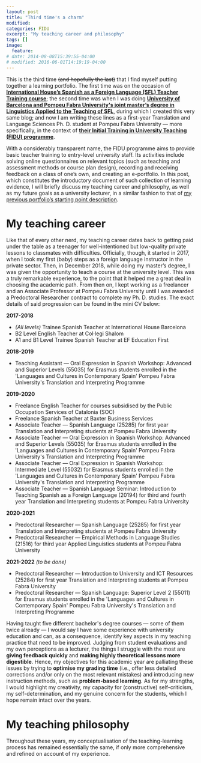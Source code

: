 ```yaml
---
layout: post
title: "Third time's a charm"
modified:
categories: FIDU
excerpt: "My teaching career and philosophy"
tags: []
image:
  feature:
# date: 2014-08-08T15:39:55-04:00
# modified: 2016-06-01T14:19:19-04:00
---
```


This is the third time <strike>(and hopefully the last)</strike> that I find myself putting together a learning portfolio. The first time was on the occasion of <a href="https://ihworld.com/teach/become-a-language-teacher/formación-de-profesores-de-español/" target="_blank">**International House’s Spanish as a Foreign Language (SFL) Teacher Training course**</a>; the second time was when I was doing <a href="https://www.ub.edu/portal/web/educacion/masteres-universitarios/-/ensenyament/detallEnsenyament/1060507" target="_blank">**University of Barcelona and Pompeu Fabra University's joint master’s degree in Linguistics Applied to the Teaching of SFL**</a>, during which I created this very same blog; and now I am writing these lines as a first-year Translation and Language Sciences Ph. D. student at Pompeu Fabra University — more specifically, in the context of <a href="https://www.upf.edu/web/clik/formacio-inicial" target="_blank">**their Initial Training in University Teaching (FIDU) programme**</a>.

With a considerably transparent name, the FIDU programme aims to provide basic teacher training to entry-level university staff. Its activities include solving online questionnaires on relevant topics (such as teaching and assessment methods or course plan design), recording and receiving feedback on a class of one’s own, and creating an e-portfolio. In this post, which constitutes the introductory document of such collection of learning evidence, I will briefly discuss my teaching career and philosophy, as well as my future goals as a university lecturer, in a similar fashion to that of <a href="https://immalopez.github.io/blog/punto-de-partida/" target="_blank">my previous portfolio’s starting point description</a>.

# My teaching career

Like that of every other nerd, my teaching career dates back to getting paid under the table as a teenager for well-intentioned but low-quality private lessons to classmates with difficulties. Officially, though, it started in 2017, when I took my first (baby) steps as a foreign language instructor in the private sector. Then, in December 2018, while doing my master’s degree, I was given the opportunity to teach a course at the university level. This was a truly remarkable experience, to the point that it helped me a great deal in choosing the academic path. From then on, I kept working as a freelancer and an Associate Professor at Pompeu Fabra University until I was awarded a Predoctoral Researcher contract to complete my Ph. D. studies. The exact details of said progression can be found in the mini CV below: 

**2017-2018**
* _(All levels)_ Trainee Spanish Teacher at International House Barcelona
* B2 Level English Teacher at Col·legi Shalom
* A1 and B1 Level Trainee Spanish Teacher at EF Education First

**2018-2019**
* Teaching Assistant — Oral Expression in Spanish Workshop: Advanced and Superior Levels (55035) for Erasmus students enrolled in the 'Languages and Cultures in Contemporary Spain' Pompeu Fabra University's Translation and Interpreting Programme

**2019-2020**
* Freelance English Teacher for courses subsidised by the Public Occupation Services of Catalonia (SOC)
* Freelance Spanish Teacher at Baxter Business Services
* Associate Teacher — Spanish Language (25285) for first year Translation and Interpreting students at Pompeu Fabra University
* Associate Teacher — Oral Expression in Spanish Workshop: Advanced and Superior Levels (55035) for Erasmus students enrolled in the 'Languages and Cultures in Contemporary Spain' Pompeu Fabra University's Translation and Interpreting Programme
* Associate Teacher — Oral Expression in Spanish Workshop: Intermediate Level (55032) for Erasmus students enrolled in the 'Languages and Cultures in Contemporary Spain' Pompeu Fabra University's Translation and Interpreting Programme
* Associate Teacher — Spanish Language Seminar: Introduction to Teaching Spanish as a Foreign Language (20194) for third and fourth year Translation and Interpreting students at Pompeu Fabra University

**2020-2021**
* Predoctoral Researcher — Spanish Language (25285) for first year Translation and Interpreting students at Pompeu Fabra University
* Predoctoral Researcher — Empirical Methods in Language Studies (21516) for third year Applied Linguistics students at Pompeu Fabra University

**2021-2022** _(to be done)_
* Predoctoral Researcher — Introduction to University and ICT Resources (25284) for first year Translation and Interpreting students at Pompeu Fabra University
* Predoctoral Researcher — Spanish Language: Superior Level 2 (55011) for Erasmus students enrolled in the 'Languages and Cultures in Contemporary Spain' Pompeu Fabra University's Translation and Interpreting Programme

Having taught five different bachelor's degree courses — some of them twice already — I would say I have some experience with university education and can, as a consequence, identify key aspects in my teaching practice that need to be improved. Judging from student evaluations and my own perceptions as a lecturer, the things I struggle with the most are **giving feedback quickly** and **making highly theoretical lessons more digestible**. Hence, my objectives for this academic year are palliating these issues by trying to **optimise my grading time** (i.e., offer less detailed corrections and/or only on the most relevant mistakes) and introducing new instruction methods, such as **problem-based learning**. As for my strengths, I would highlight my creativity, my capacity for (constructive) self-criticism, my self-determination, and my genuine concern for the students, which I hope remain intact over the years.

# My teaching philosophy

Throughout these years, my conceptualisation of the teaching-learning process has remained essentially the same, if only more comprehensive and refined on account of my experience.
